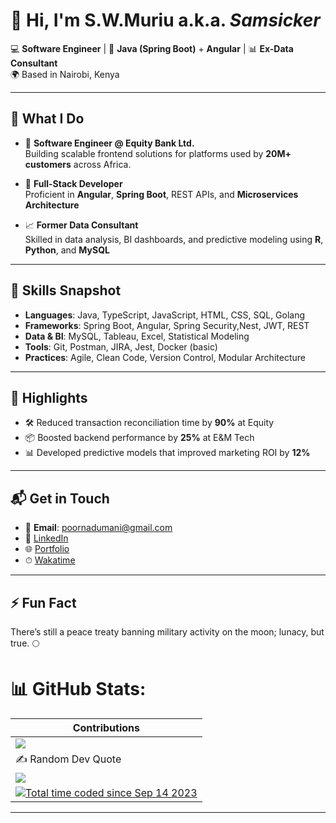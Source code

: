 # 👋 Hi, I'm S.W.Muriu a.k.a. *Samsicker*  
💻 **Software Engineer** | 🔧 **Java (Spring Boot)** + **Angular** | 📊 **Ex-Data Consultant**  
🌍 Based in Nairobi, Kenya  

---

## 🚀 What I Do  

- 🏦 **Software Engineer @ Equity Bank Ltd.**  
  Building scalable frontend solutions for platforms used by **20M+ customers** across Africa.  

- 🧩 **Full-Stack Developer**  
  Proficient in **Angular**, **Spring Boot**, REST APIs, and **Microservices Architecture**  

- 📈 **Former Data Consultant**  
  Skilled in data analysis, BI dashboards, and predictive modeling using **R**, **Python**, and **MySQL**  

---

## 🧠 Skills Snapshot  

- **Languages**: Java, TypeScript, JavaScript, HTML, CSS, SQL, Golang 
- **Frameworks**: Spring Boot, Angular, Spring Security,Nest, JWT, REST  
- **Data & BI**: MySQL, Tableau, Excel, Statistical Modeling  
- **Tools**: Git, Postman, JIRA, Jest, Docker (basic)  
- **Practices**: Agile, Clean Code, Version Control, Modular Architecture  

---

## 📌 Highlights  

- 🛠️ Reduced transaction reconciliation time by **90%** at Equity  
- 📦 Boosted backend performance by **25%** at E&M Tech  
- 📊 Developed predictive models that improved marketing ROI by **12%**  

---

## 📬 Get in Touch  

- 📧 **Email**: poornadumani@gmail.com  
- 🔗 [LinkedIn](https://bit.ly/4l3w8QY)  
- 🌐 [Portfolio](https://bit.ly/4c4AOSs)  
- ⏱ [Wakatime](https://bit.ly/43q2EGP)

---

## ⚡ Fun Fact  

There’s still a peace treaty banning military activity on the moon; lunacy, but true. 🌕

# 📊 GitHub Stats:

| Contributions |
| ------ |
| ![](https://github-readme-streak-stats.herokuapp.com/?user=SW-Muriu&theme=dark&hide_border=false) |
| ✍️ Random Dev Quote |
| ![](https://quotes-github-readme.vercel.app/api?type=horizontal&theme=radical) |
| <a href="https://wakatime.com/@d88dc9e6-89c7-4457-b222-330a12b95e04"><img src="https://wakatime.com/badge/user/d88dc9e6-89c7-4457-b222-330a12b95e04.svg" alt="Total time coded since Sep 14 2023" /></a>|
---



